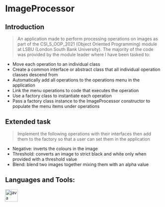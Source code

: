 # ImageProcessor

## Introduction

> An application made to perform processing operations on images as part of the CSI_5_OOP_2021 (Object Oriented Programming) module at LSBU (London South Bank University). The majority of the code was provided by the module leader where I have been tasked to:
<ul>
<li> Move each operation to an individual class </li>
<li> Create a common interface or abstract class that all individual operation classes descend from </li>
<li> Automatically add all operations to the operations menu in the application </li>
<li> Link the menu operations to code that executes the operation </li>
<li> Use a factory class to instantiate each operation </li>
<li> Pass a factory class instance to the ImageProcessor constructor to populate the menu items under operations </li>
</ul>

## Extended task

> Implement the following operations with their interfaces then add them to the factory so that a user can set them in the application
<ul>
<li>Negative: inverts the colours in the image</li>
<li>Threshold: converts an image to strict black and white only when provided with a threshold value</li>
<li>Blend: blend two images together mixing them with an alpha value</li>
</ul>

## Languages and Tools:
>
<p align="left"> <a href="https://www.java.com" target="_blank"> <img src="https://devicons.github.io/devicon/devicon.git/icons/java/java-original-wordmark.svg" alt="java" width="40" height="40"/> </a> </p>